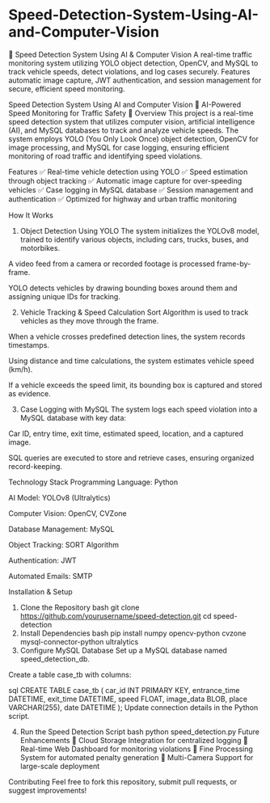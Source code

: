 # Speed-Detection-System-Using-AI-and-Computer-Vision
🚗 Speed Detection System Using AI &amp; Computer Vision A real-time traffic monitoring system utilizing YOLO object detection, OpenCV, and MySQL to track vehicle speeds, detect violations, and log cases securely. Features automatic image capture, JWT authentication, and session management for secure, efficient speed monitoring.


Speed Detection System Using AI and Computer Vision
🚗 AI-Powered Speed Monitoring for Traffic Safety 🚦
Overview
This project is a real-time speed detection system that utilizes computer vision, artificial intelligence (AI), and MySQL databases to track and analyze vehicle speeds. The system employs YOLO (You Only Look Once) object detection, OpenCV for image processing, and MySQL for case logging, ensuring efficient monitoring of road traffic and identifying speed violations.

Features
✅ Real-time vehicle detection using YOLO ✅ Speed estimation through object tracking ✅ Automatic image capture for over-speeding vehicles ✅ Case logging in MySQL database ✅ Session management and authentication ✅ Optimized for highway and urban traffic monitoring

How It Works
1. Object Detection Using YOLO
The system initializes the YOLOv8 model, trained to identify various objects, including cars, trucks, buses, and motorbikes.

A video feed from a camera or recorded footage is processed frame-by-frame.

YOLO detects vehicles by drawing bounding boxes around them and assigning unique IDs for tracking.

2. Vehicle Tracking & Speed Calculation
Sort Algorithm is used to track vehicles as they move through the frame.

When a vehicle crosses predefined detection lines, the system records timestamps.

Using distance and time calculations, the system estimates vehicle speed (km/h).

If a vehicle exceeds the speed limit, its bounding box is captured and stored as evidence.

3. Case Logging with MySQL
The system logs each speed violation into a MySQL database with key data:

Car ID, entry time, exit time, estimated speed, location, and a captured image.

SQL queries are executed to store and retrieve cases, ensuring organized record-keeping.


Technology Stack
Programming Language: Python

AI Model: YOLOv8 (Ultralytics)

Computer Vision: OpenCV, CVZone

Database Management: MySQL

Object Tracking: SORT Algorithm

Authentication: JWT

Automated Emails: SMTP

Installation & Setup
1. Clone the Repository
bash
git clone https://github.com/yourusername/speed-detection.git
cd speed-detection
2. Install Dependencies
bash
pip install numpy opencv-python cvzone mysql-connector-python ultralytics
3. Configure MySQL Database
Set up a MySQL database named speed_detection_db.

Create a table case_tb with columns:

sql
CREATE TABLE case_tb (
    car_id INT PRIMARY KEY,
    entrance_time DATETIME,
    exit_time DATETIME,
    speed FLOAT,
    image_data BLOB,
    place VARCHAR(255),
    date DATETIME
);
Update connection details in the Python script.

4. Run the Speed Detection Script
bash
python speed_detection.py
Future Enhancements
🔹 Cloud Storage Integration for centralized logging 🔹 Real-time Web Dashboard for monitoring violations 🔹 Fine Processing System for automated penalty generation 🔹 Multi-Camera Support for large-scale deployment

Contributing
Feel free to fork this repository, submit pull requests, or suggest improvements!
